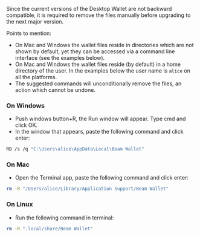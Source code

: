 Since the current versions of the Desktop Wallet are not backward compatible, it is required to remove the files manually before upgrading to the next major version.

Points to mention:
* On Mac and Windows the wallet files reside in directories which are not shown by default, yet they can be accessed via a command line interface (see the examples below).
* On Mac and Windows the wallet files reside (by default) in a home directory of the user. In the examples below the user name is `alice` on all the platforms.
* The suggested commands will unconditionally remove the files, an action which cannot be undone.

### On Windows
* Push windows button+R, the Run window will appear. Type cmd and click OK.
* In the window that appears, paste the following command and click enter:

``` sh
RD /s /q "C:\Users\alice\AppData\Local\Beam Wallet"
```

### On Mac
* Open the Terminal app, paste the following command and click enter:

``` sh
rm -R "/Users/alice/Library/Application Support/Beam Wallet"
```

### On Linux
* Run the following command in terminal:

``` sh
rm -R ".local/share/Beam Wallet"
```
